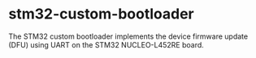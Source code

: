 # stm32-custom-bootloader
The STM32 custom bootloader implements the device firmware update (DFU) using UART on the STM32 NUCLEO-L452RE board.
